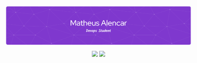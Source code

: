 ![Banner](./profile-purple.png)

<p align="center">
  <img src="https://github-readme-stats.vercel.app/api?username=AlencarMatheus&theme=midnight-purple&show_icons=true&hide_border=true&count_private=true" width="46%" />
  <img src="https://github-readme-stats.vercel.app/api/top-langs/?username=AlencarMatheus&theme=midnight-purple&show_icons=true&hide_border=true" width="46%" />
</p>

